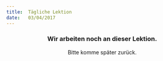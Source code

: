 ```yaml
---
title:  Tägliche Lektion
date:   03/04/2017
---
```


### <center>Wir arbeiten noch an dieser Lektion.</center>
<center>Bitte komme später zurück.</center>
